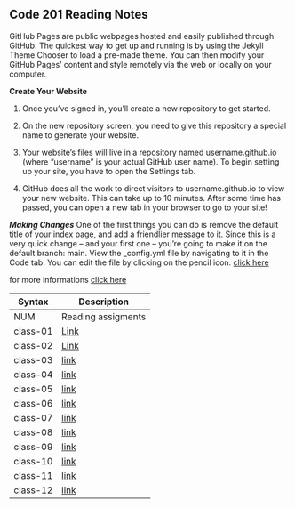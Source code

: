 ## Code 201 Reading Notes
GitHub Pages are public webpages hosted and easily published through GitHub. The quickest way to get up and running is by using the Jekyll Theme Chooser to load a pre-made theme. 
You can then modify your GitHub Pages’ content and style remotely via the web or locally on your computer.

**Create Your Website** 
1. Once you’ve signed in, you’ll create a new repository to get started.

2. On the new repository screen, you need to give this repository a special name to generate your website.
3. Your website’s files will live in a repository named username.github.io (where “username” is your actual GitHub user name).
To begin setting up your site, you have to open the Settings tab.
4. GitHub does all the work to direct visitors to username.github.io to view your new website. This can take up to 10 minutes. After some time has passed, 
you can open a new tab in your browser to go to your site!


***Making Changes***
One of the first things you can do is remove the default title of your index page, and add a friendlier message to it. Since this is a very quick change – and your first one – you’re going to make it on the default branch: main.
View the _config.yml file by navigating to it in the Code tab. You can edit the file by clicking on the pencil icon.
[click here](https://guides.github.com/features/pages/edit-file.png)

for more informations [click here](https://guides.github.com/features/pages/#setup)

| Syntax        | Description                                                           |
| --------------| ----------------------------------------------------------------------|
| NUM           | Reading assigments                                                    |
|   class-01    |   [Link](https://raniaabdullahh.github.io/reading-notes-201/class-01) |
|    class-02   |  [Link](https://raniaabdullahh.github.io/reading-notes-201/class-02 ) |
|    class-03   |  [link](https://raniaabdullahh.github.io/reading-notes-201/class-03)  |
|    class-04   |  [link](https://raniaabdullahh.github.io/reading-notes-201/class-04)  |
|    class-05   |  [link](https://raniaabdullahh.github.io/reading-notes-201/class-05)  |
|    class-06   |  [link](https://raniaabdullahh.github.io/reading-notes-201/class-06)  |
|    class-07   |  [link](https://raniaabdullahh.github.io/reading-notes-201/class-07)  |
|    class-08   |  [link](https://raniaabdullahh.github.io/reading-notes-201/class-08)  |
|    class-09   |  [link](https://raniaabdullahh.github.io/reading-notes-201/class-09)  |
|    class-10   |  [link](https://raniaabdullahh.github.io/reading-notes-201/class-10)  |
|    class-11   |  [link](https://raniaabdullahh.github.io/reading-notes-201/class11)   |
|    class-12   |  [link](https://raniaabdullahh.github.io/reading-notes-201/class12)   |


